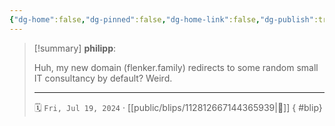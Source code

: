 ```yaml
---
{"dg-home":false,"dg-pinned":false,"dg-home-link":false,"dg-publish":true,"type":"blip","disabled rules":["yaml-title","yaml-title-alias","file-name-heading"],"title":"philipp on mastodon @ 2024-07-19","created-date":"2024-07-19T10:24:51","id":112812667144365940,"updated-date":"2025-05-02T08:50:44","dg-path":"blips/112812667144365939.md","permalink":"/blips/112812667144365939/","dgPassFrontmatter":true,"created":"2024-07-19T10:24:51","updated":"2025-05-02T08:50:44"}
---
```


> [!summary] **philipp**:
>
> Huh, my new domain (flenker.family) redirects  to some random small IT consultancy by default? Weird.
> - - -
>
> 🗓️ `Fri, Jul 19, 2024` · [[public/blips/112812667144365939\|🔗]]
{ #blip}

